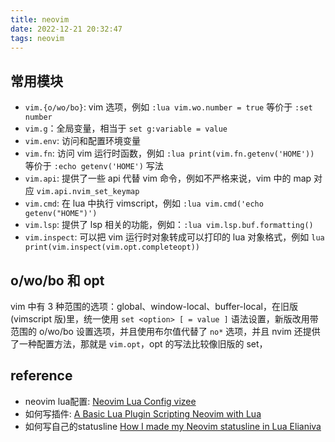 ```yaml
---
title: neovim
date: 2022-12-21 20:32:47  
tags: neovim  
---
```


## 常用模块
-   `vim.{o/wo/bo}`: vim 选项，例如 `:lua vim.wo.number = true` 等价于 `:set number`
-   `vim.g`：全局变量，相当于 `set g:variable = value`
-   `vim.env`: 访问和配置环境变量
-   `vim.fn`: 访问 vim 运行时函数，例如 `:lua print(vim.fn.getenv('HOME'))` 等价于 `:echo getenv('HOME')` 写法
-   `vim.api`: 提供了一些 api 代替 vim 命令，例如不严格来说，vim 中的 map 对应 `vim.api.nvim_set_keymap`
-   `vim.cmd`: 在 lua 中执行 vimscript，例如 `:lua vim.cmd('echo getenv("HOME")')`
-   `vim.lsp`: 提供了 lsp 相关的功能，例如：`:lua vim.lsp.buf.formatting()`
-   `vim.inspect`: 可以把 vim 运行时对象转成可以打印的 lua 对象格式，例如 `lua print(vim.inspect(vim.opt.completeopt))`


## o/wo/bo 和 opt
vim 中有 3 种范围的选项：global、window-local、buffer-local，在旧版(vimscript 版)里，统一使用 `set <option> [ = value ]` 语法设置，新版改用带范围的 o/wo/bo 设置选项，并且使用布尔值代替了 `no*` 选项，并且 nvim 还提供了一种配置方法，那就是 `vim.opt`，opt 的写法比较像旧版的 set，

## reference
- neovim lua配置: [Neovim Lua Config  vizee](https://vizee.org/2022/04/03/neovim-lua-config)
- 如何写插件: [A Basic Lua Plugin  Scripting Neovim with Lua](https://jacobsimpson.github.io/nvim-lua-manual/docs/basic-plugin/)
- 如何写自己的statusline [How I made my Neovim statusline in Lua  Elianiva](https://elianiva.my.id/post/neovim-lua-statusline/)